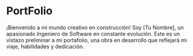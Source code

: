 # PortFolio
¡Bienvenido a mi mundo creativo en construcción! Soy [Tu Nombre], un apasionado Ingeniero de Software en constante evolución. Este es un vistazo preliminar a mi portafolio, una obra en desarrollo que reflejará mi viaje, habilidades y dedicación.
